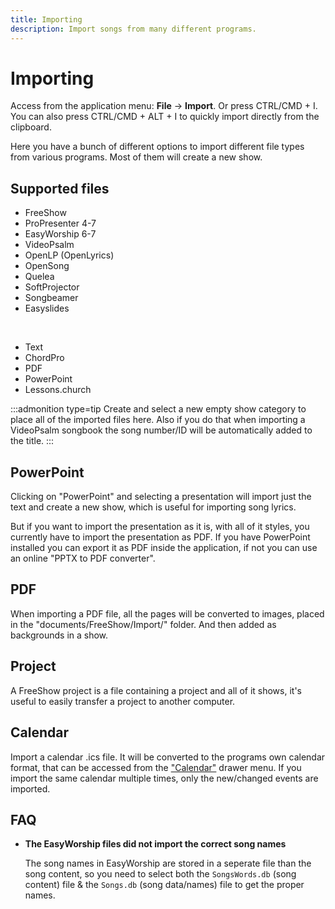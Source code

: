 ```yaml
---
title: Importing
description: Import songs from many different programs.
---
```


<script>
    import Key from '../../../lib/components/markdown/Key.svelte';
</script>

# Importing

Access from the application menu: **File** -> **Import**. Or press <Key>CTRL/CMD + I</Key>. You can also press <Key>CTRL/CMD + ALT + I</Key> to quickly import directly from the clipboard.

Here you have a bunch of different options to import different file types from various programs. Most of them will create a new show.

## Supported files

- FreeShow
- ProPresenter 4-7
- EasyWorship 6-7
- VideoPsalm
- OpenLP (OpenLyrics)
- OpenSong
- Quelea
- SoftProjector
- Songbeamer
- Easyslides

<br>

- Text
- ChordPro
- PDF
- PowerPoint
- Lessons.church

:::admonition type=tip
Create and select a new empty show category to place all of the imported files here. Also if you do that when importing a VideoPsalm songbook the song number/ID will be automatically added to the title.
:::

## PowerPoint

Clicking on "PowerPoint" and selecting a presentation will import just the text and create a new show, which is useful for importing song lyrics.

But if you want to import the presentation as it is, with all of it styles, you currently have to import the presentation as PDF. If you have PowerPoint installed you can export it as PDF inside the application, if not you can use an online "PPTX to PDF converter".

## PDF

When importing a PDF file, all the pages will be converted to images, placed in the "documents/FreeShow/Import/" folder. And then added as backgrounds in a show.

## Project

A FreeShow project is a file containing a project and all of it shows, it's useful to easily transfer a project to another computer.

## Calendar

Import a calendar .ics file. It will be converted to the programs own calendar format, that can be accessed from the ["Calendar"](./calendar) drawer menu. If you import the same calendar multiple times, only the new/changed events are imported.

## FAQ

- **The EasyWorship files did not import the correct song names**

  The song names in EasyWorship are stored in a seperate file than the song content, so you need to select both the `SongsWords.db` (song content) file & the `Songs.db` (song data/names) file to get the proper names.
